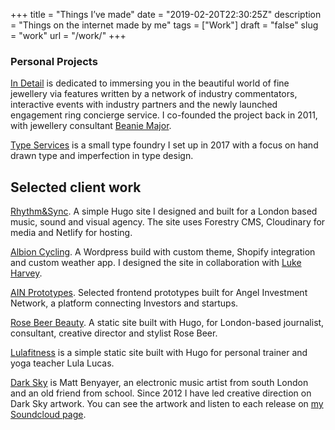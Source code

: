 +++
title = "Things I’ve made"
date = "2019-02-20T22:30:25Z"
description = "Things on the internet made by me"
tags = ["Work"]
draft = "false"
slug = "work"
url = "/work/"
+++



### Personal Projects

[In Detail](https://indtl.com/) is dedicated to immersing you in the beautiful world of fine jewellery via features written by a network of industry commentators, interactive events with industry partners and the newly launched engagement ring concierge service. I co-founded the project back in 2011, with jewellery consultant [Beanie Major](http://blake-ldn.com/journal/2016/11/8/blake-woman-beanie-major).

[Type Services](https://typeservices.co/) is a small type foundry I set up in 2017 with a focus on hand drawn type and imperfection in type design.


## Selected client work 
[Rhythm&Sync](https://rhythmandsync.com/). A simple Hugo site I designed and built for a London based music, sound and visual agency. The site uses Forestry CMS, Cloudinary for media and Netlify for hosting.
  
[Albion Cycling](http://www.albioncycling.com/). A Wordpress build with custom theme, Shopify integration and custom weather app. I designed the site in collaboration with [Luke Harvey](https://lukeharvey.co.uk/).
  
[AIN Prototypes](http://harrycresswell.co.uk/). Selected frontend prototypes built for Angel Investment Network, a platform connecting Investors and startups.
  
[Rose Beer Beauty](https://rosebeerbeauty.com/). A static site built with Hugo, for London-based journalist, consultant, creative director and stylist Rose Beer. 
  
[Lulafitness](https://lulafitness.co.uk/) is a simple static site built with Hugo for personal trainer and yoga teacher Lula Lucas.

[Dark Sky](https://soundcloud.com/dark-sky) is Matt Benyayer, an electronic music artist from south London and an old friend from school. Since 2012 I have led creative direction on Dark Sky artwork. You can see the artwork and listen to each release on [my Soundcloud page](https://soundcloud.com/harrycresswell).